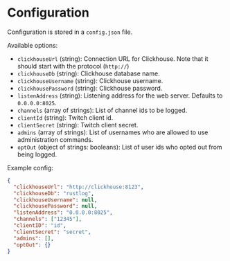 # Configuration

Configuration is stored in a `config.json` file.

Available options:
- `clickhouseUrl` (string): Connection URL for Clickhouse. Note that it should start with the protocol (`http://`)
- `clickhouseDb` (string): Clickhouse database name.
- `clickhouseUsername` (string): Clickhouse username.
- `clickhousePassword` (string): Clickhouse password.
- `listenAddress` (string): Listening address for the web server. Defaults to `0.0.0.0:8025`.
- `channels` (array of strings): List of channel ids to be logged.
- `clientId` (string): Twitch client id.
- `clientSecret` (string): Twitch client secret.
- `admins` (array of strings): List of usernames who are allowed to use administration commands.
- `optOut` (object of strings: booleans): List of user ids who opted out from being logged.

Example config:
```json
{
  "clickhouseUrl": "http://clickhouse:8123",
  "clickhouseDb": "rustlog",
  "clickhouseUsername": null,
  "clickhousePassword": null,
  "listenAddress": "0.0.0.0:8025",
  "channels": ["12345"],
  "clientID": "id",
  "clientSecret": "secret",
  "admins": [],
  "optOut": {}
}
```